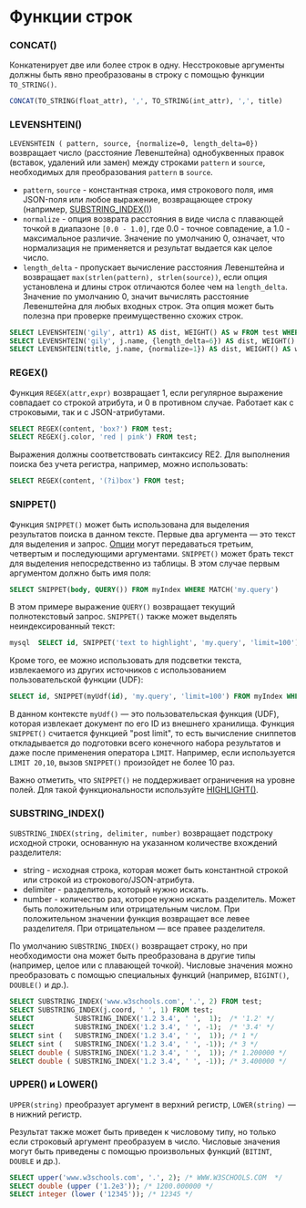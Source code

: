 # Функции строк

### CONCAT()
Конкатенирует две или более строк в одну. Несстроковые аргументы должны быть явно преобразованы в строку с помощью функции `TO_STRING()`.

```sql
CONCAT(TO_STRING(float_attr), ',', TO_STRING(int_attr), ',', title)
```

### LEVENSHTEIN()
`LEVENSHTEIN ( pattern, source, {normalize=0, length_delta=0})` возвращает число (расстояние Левенштейна) однобуквенных правок (вставок, удалений или замен) между строками `pattern` и `source`, необходимых для преобразования `pattern` в `source`.

   * `pattern`, `source` - константная строка, имя строкового поля, имя JSON-поля или любое выражение, возвращающее строку (например, [SUBSTRING_INDEX()](../Functions/String_functions.md#SUBSTRING_INDEX%28%29))
   * `normalize` - опция возврата расстояния в виде числа с плавающей точкой в диапазоне `[0.0 - 1.0]`, где 0.0 - точное совпадение, а 1.0 - максимальное различие. Значение по умолчанию 0, означает, что нормализация не применяется и результат выдается как целое число.
   * `length_delta` - пропускает вычисление расстояния Левенштейна и возвращает `max(strlen(pattern), strlen(source))`, если опция установлена и длины строк отличаются более чем на `length_delta`. Значение по умолчанию 0, значит вычислять расстояние Левенштейна для любых входных строк. Эта опция может быть полезна при проверке преимущественно схожих строк.

``` sql
SELECT LEVENSHTEIN('gily', attr1) AS dist, WEIGHT() AS w FROM test WHERE MATCH('test') ORDER BY w DESC, dist ASC;
SELECT LEVENSHTEIN('gily', j.name, {length_delta=6}) AS dist, WEIGHT() AS w FROM test WHERE MATCH('test') ORDER BY w DESC;
SELECT LEVENSHTEIN(title, j.name, {normalize=1}) AS dist, WEIGHT() AS w FROM test WHERE MATCH ('test') ORDER BY w DESC, dist ASC;
```

### REGEX()
Функция `REGEX(attr,expr)` возвращает 1, если регулярное выражение совпадает со строкой атрибута, и 0 в противном случае. Работает как с строковыми, так и с JSON-атрибутами.

```sql
SELECT REGEX(content, 'box?') FROM test;
SELECT REGEX(j.color, 'red | pink') FROM test;
```

Выражения должны соответствовать синтаксису RE2. Для выполнения поиска без учета регистра, например, можно использовать:
```sql
SELECT REGEX(content, '(?i)box') FROM test;
```

### SNIPPET()
Функция `SNIPPET()` может быть использована для выделения результатов поиска в данном тексте. Первые два аргумента — это текст для выделения и запрос. [Опции](../Searching/Highlighting.md#Highlighting-options) могут передаваться третьим, четвертым и последующими аргументами. `SNIPPET()` может брать текст для выделения непосредственно из таблицы. В этом случае первым аргументом должно быть имя поля:

```sql
SELECT SNIPPET(body, QUERY()) FROM myIndex WHERE MATCH('my.query')
```

В этом примере выражение `QUERY()` возвращает текущий полнотекстовый запрос. `SNIPPET()` также может выделять неиндексированный текст:

```sql
mysql  SELECT id, SNIPPET('text to highlight', 'my.query', 'limit=100') FROM myIndex WHERE MATCH('my.query')
```

Кроме того, ее можно использовать для подсветки текста, извлекаемого из других источников с использованием пользовательской функции (UDF):

```sql
SELECT id, SNIPPET(myUdf(id), 'my.query', 'limit=100') FROM myIndex WHERE MATCH('my.query')
```

В данном контексте `myUdf()` — это пользовательская функция (UDF), которая извлекает документ по его ID из внешнего хранилища. Функция `SNIPPET()` считается функцией "post limit", то есть вычисление сниппетов откладывается до подготовки всего конечного набора результатов и даже после применения оператора `LIMIT`. Например, если используется `LIMIT 20,10`, вызов `SNIPPET()` произойдет не более 10 раз.

Важно отметить, что `SNIPPET()` не поддерживает ограничения на уровне полей. Для такой функциональности используйте [HIGHLIGHT()](../Searching/Highlighting.md#Highlighting-via-SQL).

### SUBSTRING_INDEX()

<!-- example substring_index -->
`SUBSTRING_INDEX(string, delimiter, number)` возвращает подстроку исходной строки, основанную на указанном количестве вхождений разделителя:

   *   string - исходная строка, которая может быть константной строкой или строкой из строкового/JSON-атрибута.
   *   delimiter - разделитель, который нужно искать.
   *   number - количество раз, которое нужно искать разделитель. Может быть положительным или отрицательным числом. При положительном значении функция возвращает все левее разделителя. При отрицательном — все правее разделителя.

По умолчанию `SUBSTRING_INDEX()` возвращает строку, но при необходимости она может быть преобразована в другие типы (например, целое или с плавающей точкой). Числовые значения можно преобразовать с помощью специальных функций (например, `BIGINT()`, `DOUBLE()` и др.).

<!-- request SQL -->
```sql
SELECT SUBSTRING_INDEX('www.w3schools.com', '.', 2) FROM test;
SELECT SUBSTRING_INDEX(j.coord, ' ', 1) FROM test;
SELECT          SUBSTRING_INDEX('1.2 3.4', ' ',  1);  /* '1.2' */
SELECT          SUBSTRING_INDEX('1.2 3.4', ' ', -1);  /* '3.4' */
SELECT sint (   SUBSTRING_INDEX('1.2 3.4', ' ',  1)); /* 1 */
SELECT sint (   SUBSTRING_INDEX('1.2 3.4', ' ', -1)); /* 3 */
SELECT double ( SUBSTRING_INDEX('1.2 3.4', ' ',  1)); /* 1.200000 */
SELECT double ( SUBSTRING_INDEX('1.2 3.4', ' ', -1)); /* 3.400000 */
```

<!-- end -->

### UPPER() и LOWER()

`UPPER(string)` преобразует аргумент в верхний регистр, `LOWER(string)` — в нижний регистр.

Результат также может быть приведен к числовому типу, но только если строковый аргумент преобразуем в число. Числовые значения могут быть приведены с помощью произвольных функций (`BITINT`, `DOUBLE` и др.).

```sql
SELECT upper('www.w3schools.com', '.', 2); /* WWW.W3SCHOOLS.COM  */
SELECT double (upper ('1.2e3')); /* 1200.000000 */
SELECT integer (lower ('12345')); /* 12345 */
```
<!-- proofread -->

